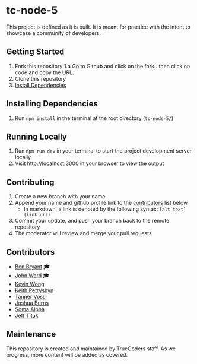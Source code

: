 # tc-node-5

This project is defined as it is built. It is meant for practice with the intent to showcase a community of developers.

## Getting Started

1. Fork this repository
 1.a Go to Github and click on the fork.. then click on code and copy the URL.
2. Clone this repository
3. [Install Dependencies](#installing-dependencies)

## Installing Dependencies

1. Run `npm install` in the terminal at the root directory (`tc-node-5/`)

## Running Locally

1. Run `npm run dev` in your terminal to start the project development server locally
2. Visit [http://localhost:3000](http://localhost:3000) in your browser to view the output

## Contributing

1. Create a new branch with your name
2. Append your name and github profile link to the [contributors](#contributors) list below
   - In markdown, a link is denoted by the following syntax: `[alt text](link url)`
3. Commit your update, and push your branch back to the remote repository
4. The moderator will review and merge your pull requests

## Contributors

- [Ben Bryant](https://github.com/Bryantellius) &#127891;
- [John Ward](https://github.com/johndward01) &#127891;
- [Kevin Wong](https://github.com/devkev1)
- [Keith Petryshyn](https://github.com/KeithPetr)
- [Tanner Voss](https://github.com/TannerVoss)
- [Joshua Burns](https://github.com/joshua-desu)
- [Soma Alpha](https://github.com/Soma-Alpha)
- [Jeff Titak](https://github.com/jtitak06)

## Maintenance

This repository is created and maintained by TrueCoders staff. As we progress, more content will be added as covered.
